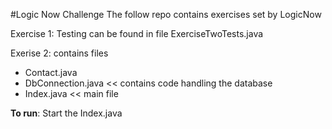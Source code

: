 #Logic Now Challenge
The follow repo contains exercises set by LogicNow

Exercise 1: Testing can be found in file ExerciseTwoTests.java

Exerise 2: contains files

- Contact.java
- DbConnection.java << contains code handling the database
- Index.java << main file

**To run**: Start the Index.java

